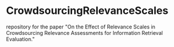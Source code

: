 # CrowdsourcingRelevanceScales
repository for the paper "On the Effect of Relevance Scales in Crowdsourcing Relevance Assessments for Information Retrieval Evaluation."
